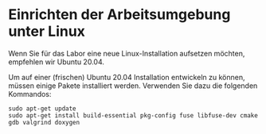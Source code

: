 # Einrichten der Arbeitsumgebung unter Linux

Wenn Sie für das Labor eine neue Linux-Installation aufsetzen möchten, empfehlen wir Ubuntu 20.04.

Um auf einer (frischen) Ubuntu 20.04 Installation entwickeln zu können, müssen einige Pakete installiert werden. Verwenden Sie dazu die folgenden Kommandos:

	sudo apt-get update ﻿
	sudo apt-get install build-essential pkg-config fuse libfuse-dev cmake gdb valgrind doxygen
